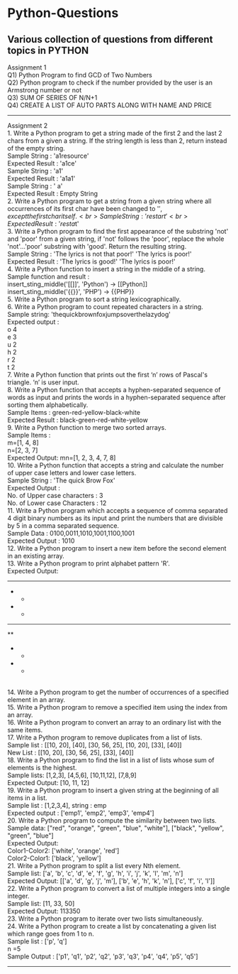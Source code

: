 # Python-Questions
Various collection of questions from different topics in PYTHON 
-------------------------------------------------------------------------------------------------------------

Assignment 1 
<br>
Q1) Python Program to find GCD of Two Numbers
<br>
Q2) Python program to check if the number provided by the user is an Armstrong number or not
<br>
Q3) SUM OF SERIES OF N/N+1
<br>
Q4) CREATE A LIST OF AUTO PARTS ALONG WITH NAME AND PRICE

-------------------------------------------------------------------------------------------------------------

Assignment 2
<br>1. Write a Python program to get a string made of the first 2 and the last 2 chars from a given a string.
If the string length is less than 2, return instead of the empty string.
<br>Sample String : 'a1resource'
<br>Expected Result : 'a1ce'
<br>Sample String : 'a1'
<br>Expected Result : 'a1a1'
<br>Sample String : ' a'
<br>Expected Result : Empty String
<br>2. Write a Python program to get a string from a given string where all occurrences of its first char have
been changed to '$', except the first char itself.
<br>Sample String : 'restart'
<br>Expected Result : 'resta$t'
<br>3. Write a Python program to find the first appearance of the substring 'not' and 'poor' from a given
string, if 'not' follows the 'poor', replace the whole 'not'...'poor' substring with 'good'. Return the
resulting string.
<br>Sample String : 'The lyrics is not that poor!'
'The lyrics is poor!'
<br>Expected Result : 'The lyrics is good!'
'The lyrics is poor!'
<br>4. Write a Python function to insert a string in the middle of a string.
<br>Sample function and result :
<br>insert_sting_middle('[[]]', 'Python') -> [[Python]]
<br>insert_sting_middle('{{}}', 'PHP') -> {{PHP}}
<br>5. Write a Python program to sort a string lexicographically.
<br>6. Write a Python program to count repeated characters in a string.
<br>Sample string: 'thequickbrownfoxjumpsoverthelazydog'
<br>Expected output :
<br>o 4
<br>e 3
<br>u 2
<br>h 2
<br>r 2
<br>t 2
<br>7. Write a Python function that prints out the first ‘n’ rows of Pascal's triangle. ‘n’ is user input.
<br>8. Write a Python function that accepts a hyphen-separated sequence of words as input and prints the
words in a hyphen-separated sequence after sorting them alphabetically.
<br>Sample Items : green-red-yellow-black-white
<br>Expected Result : black-green-red-white-yellow
<br>9. Write a Python function to merge two sorted arrays.
<br>Sample Items :
<br>m=[1, 4, 8]
<br>n=[2, 3, 7]
<br>Expected Output: mn=[1, 2, 3, 4, 7, 8]
<br>10. Write a Python function that accepts a string and calculate the number of upper case letters and
lower case letters.
<br>Sample String : 'The quick Brow Fox'
<br>Expected Output :
<br>No. of Upper case characters : 3
<br>No. of Lower case Characters : 12
<br>11. Write a Python program which accepts a sequence of comma separated 4 digit binary numbers as
its input and print the numbers that are divisible by 5 in a comma separated sequence.
<br>Sample Data : 0100,0011,1010,1001,1100,1001
<br>Expected Output : 1010
<br>12. Write a Python program to insert a new item before the second element in an existing array.
<br>13. Write a Python program to print alphabet pattern 'R'.
<br>Expected Output:
****
*   *
*   *
****
**
* *
*  *
<br>14. Write a Python program to get the number of occurrences of a specified element in an array.
<br>15. Write a Python program to remove a specified item using the index from an array.
<br>16. Write a Python program to convert an array to an ordinary list with the same items.
<br>17. Write a Python program to remove duplicates from a list of lists.
<br>Sample list : [[10, 20], [40], [30, 56, 25], [10, 20], [33], [40]]
<br>New List : [[10, 20], [30, 56, 25], [33], [40]]
<br>18. Write a Python program to find the list in a list of lists whose sum of elements is the highest.
<br>Sample lists: [1,2,3], [4,5,6], [10,11,12], [7,8,9]
<br>Expected Output: [10, 11, 12]
<br>19. Write a Python program to insert a given string at the beginning of all items in a list.
<br>Sample list : [1,2,3,4], string : emp
<br>Expected output : ['emp1', 'emp2', 'emp3', 'emp4']
<br>20. Write a Python program to compute the similarity between two lists.
<br>Sample data: ["red", "orange", "green", "blue", "white"], ["black", "yellow", "green", "blue"]
<br>Expected Output:
<br>Color1-Color2: ['white', 'orange', 'red']
<br>Color2-Color1: ['black', 'yellow']
<br>21. Write a Python program to split a list every Nth element.
<br>Sample list: ['a', 'b', 'c', 'd', 'e', 'f', 'g', 'h', 'i', 'j', 'k', 'l', 'm', 'n']
<br>Expected Output: [['a', 'd', 'g', 'j', 'm'], ['b', 'e', 'h', 'k', 'n'], ['c', 'f', 'i', 'l']]
<br>22. Write a Python program to convert a list of multiple integers into a single integer.
<br>Sample list: [11, 33, 50]
<br>Expected Output: 113350
<br>23. Write a Python program to iterate over two lists simultaneously.
<br>24. Write a Python program to create a list by concatenating a given list which range goes from 1 to n.
<br>Sample list : ['p', 'q']
<br>n =5
<br>Sample Output : ['p1', 'q1', 'p2', 'q2', 'p3', 'q3', 'p4', 'q4', 'p5', 'q5']

-------------------------------------------------------------------------------------------------------------
